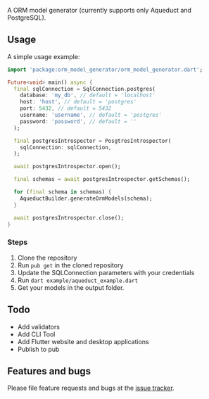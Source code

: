 A ORM model generator (currently supports only Aqueduct and PostgreSQL).

## Usage

A simple usage example:

```dart
import 'package:orm_model_generator/orm_model_generator.dart';

Future<void> main() async {
  final sqlConnection = SqlConnection.postgres(
    database: 'my_db', // default = 'localhost'
    host: 'host', // default = 'postgres'
    port: 5432, // default = 5432
    username: 'username', // default = 'postgres'
    password: 'password', // default = ''
  );

  final postgresIntrospector = PosgtresIntrospector(
    sqlConnection: sqlConnection,
  );

  await postgresIntrospector.open();

  final schemas = await postgresIntrospector.getSchemas();

  for (final schema in schemas) {
    AqueductBuilder.generateOrmModels(schema);
  }

  await postgresIntrospector.close();
}

```

### Steps

1. Clone the repository
2. Run `pub get` in the cloned repository
2. Update the SQLConnection parameters with your credentials
3. Run `dart example/aqueduct_example.dart`
4. Get your models in the output folder.

## Todo

- Add validators
- Add CLI Tool
- Add Flutter website and desktop applications
- Publish to pub

## Features and bugs

Please file feature requests and bugs at the [issue tracker][tracker].

[tracker]: https://github.com/buzznetworks/orm_model_generator/issues/new
